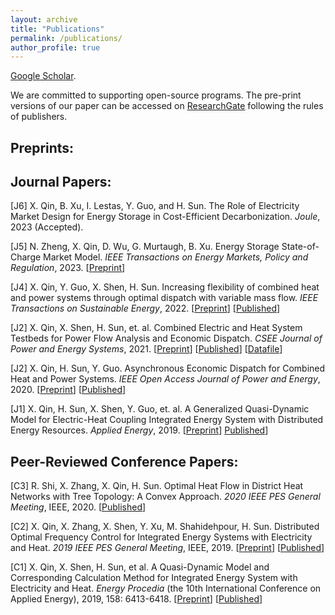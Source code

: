 ```yaml
---
layout: archive
title: "Publications"
permalink: /publications/
author_profile: true
---
```


[Google Scholar](https://scholar.google.com/citations?user=pm9i5OwAAAAJ).


We are committed to supporting open-source programs. The pre-print versions of our paper can be accessed on [ResearchGate](https://www.researchgate.net/profile/Xin-Qin-10) following the rules of publishers.




Preprints:
-----
<!-- [P1] N. Zheng, X. Qin, D. Wu, G. Murtaugh, B. Xu. Energy Storage State-of-Charge Market Model. itarXiv preprint arXiv: 2201.03421 (under review by IEEE Transactions on Energy Markets, Policy and Regulation), 2022. \[[Preprint](https://arxiv.org/pdf/2207.07221.pdf)\] -->


Journal Papers:
-----
[J6] X. Qin, B. Xu, I. Lestas, Y. Guo, and H. Sun. The Role of Electricity Market Design for Energy Storage in Cost-Efficient Decarbonization. _Joule_, 2023 (Accepted).

[J5] N. Zheng, X. Qin, D. Wu, G. Murtaugh, B. Xu. Energy Storage State-of-Charge Market Model. _IEEE Transactions on Energy Markets, Policy and Regulation_, 2023. \[[Preprint](https://arxiv.org/pdf/2207.07221.pdf)\]

[J4] X. Qin, Y. Guo, X. Shen, H. Sun. Increasing flexibility of combined heat and power systems through optimal dispatch with variable mass flow. _IEEE Transactions on Sustainable Energy_, 2022. \[[Preprint](https://www.researchgate.net/publication/338401377_Increasing_the_Flexibility_of_Combined_Heat_and_Power_Systems_through_Optimal_Dispatch_with_Variable_Mass_Flow)\] \[[Published](https://ieeexplore.ieee.org/abstract/document/9677907)\]

[J2] X. Qin, X. Shen, H. Sun, et. al. Combined Electric and Heat System Testbeds for Power Flow Analysis and Economic Dispatch. _CSEE Journal of Power and Energy Systems_, 2021. \[[Preprint](https://www.researchgate.net/publication/346404310_Combined_electric_and_heat_system_testbeds_for_power_flow_analysis_and_economic_dispatch)\] \[[Published](https://ieeexplore.ieee.org/abstract/document/9265441)\] \[[Datafile](https://xinqin-site.github.io/codes)\]

[J2] X. Qin, H. Sun, Y. Guo. Asynchronous Economic Dispatch for Combined Heat and Power Systems. _IEEE Open Access Journal of Power and Energy_, 2020. \[[Preprint](https://www.researchgate.net/publication/347152061_Asynchronous_Economic_Dispatch_for_Combined_Heat_and_Power_Systems)\] \[[Published](https://ieeexplore.ieee.org/abstract/document/9220970)\]

[J1] X. Qin, H. Sun, X. Shen, Y. Guo, et. al. A Generalized Quasi-Dynamic Model for Electric-Heat Coupling Integrated Energy System with Distributed Energy Resources. _Applied Energy_, 2019. \[[Preprint](https://www.researchgate.net/publication/333309042_A_generalized_quasi-dynamic_model_for_electric-heat_coupling_integrated_energy_system_with_distributed_energy_resources)\] [Published](https://www.sciencedirect.com/science/article/pii/S0306261919309262)\]


Peer-Reviewed Conference Papers:
-----
[C3] R. Shi, X. Zhang, X. Qin, H. Sun. Optimal Heat Flow in District Heat Networks with Tree Topology: A Convex Approach. _2020 IEEE PES General Meeting_, IEEE, 2020. \[[Published](https://ieeexplore.ieee.org/abstract/document/9281460)\]

[C2] X. Qin, X. Zhang, X. Shen, Y. Xu, M. Shahidehpour, H. Sun. Distributed Optimal Frequency Control for Integrated Energy Systems with Electricity and Heat. _2019 IEEE PES General Meeting_, IEEE, 2019. \[[Preprint](https://www.researchgate.net/publication/337560123_Distributed_Optimal_Frequency_Control_for_Integrated_Energy_Systems_with_Electricity_and_Heat)\] \[[Published](https://ieeexplore.ieee.org/abstract/document/8973847)\]

[C1] X. Qin, X. Shen, H. Sun, et al. A Quasi-Dynamic Model and Corresponding Calculation Method for Integrated Energy System with Electricity and Heat. _Energy Procedia_ (the 10th International Conference on Applied Energy), 2019, 158: 6413-6418. \[[Preprint](https://www.researchgate.net/publication/331804237_A_Quasi-Dynamic_Model_and_Corresponding_Calculation_Method_for_Integrated_Energy_System_with_Electricity_and_Heat)\] \[[Published](https://www.sciencedirect.com/science/article/pii/S187661021930205X)\]




